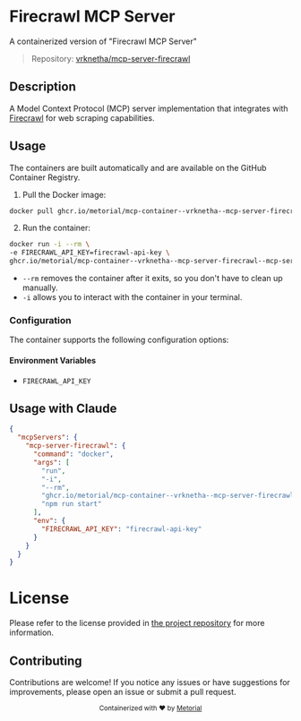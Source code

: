 
# Firecrawl MCP Server

A containerized version of "Firecrawl MCP Server"

> Repository: [vrknetha/mcp-server-firecrawl](https://github.com/vrknetha/mcp-server-firecrawl)

## Description

A Model Context Protocol (MCP) server implementation that integrates with [Firecrawl](https://github.com/mendableai/firecrawl) for web scraping capabilities.


## Usage

The containers are built automatically and are available on the GitHub Container Registry.

1. Pull the Docker image:

```bash
docker pull ghcr.io/metorial/mcp-container--vrknetha--mcp-server-firecrawl--mcp-server-firecrawl
```

2. Run the container:

```bash
docker run -i --rm \ 
-e FIRECRAWL_API_KEY=firecrawl-api-key \
ghcr.io/metorial/mcp-container--vrknetha--mcp-server-firecrawl--mcp-server-firecrawl  "npm run start"
```

- `--rm` removes the container after it exits, so you don't have to clean up manually.
- `-i` allows you to interact with the container in your terminal.



### Configuration

The container supports the following configuration options:




#### Environment Variables

- `FIRECRAWL_API_KEY`




## Usage with Claude

```json
{
  "mcpServers": {
    "mcp-server-firecrawl": {
      "command": "docker",
      "args": [
        "run",
        "-i",
        "--rm",
        "ghcr.io/metorial/mcp-container--vrknetha--mcp-server-firecrawl--mcp-server-firecrawl",
        "npm run start"
      ],
      "env": {
        "FIRECRAWL_API_KEY": "firecrawl-api-key"
      }
    }
  }
}
```

# License

Please refer to the license provided in [the project repository](https://github.com/vrknetha/mcp-server-firecrawl) for more information.

## Contributing

Contributions are welcome! If you notice any issues or have suggestions for improvements, please open an issue or submit a pull request.

<div align="center">
  <sub>Containerized with ❤️ by <a href="https://metorial.com">Metorial</a></sub>
</div>
  